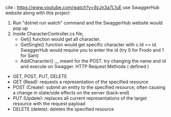 cite : https://www.youtube.com/watch?v=9zJn3a7L1uE 
use SwaggerHub website along with this project 
1. Run "dotnet run watch" command and the SwaggerHub website would pop up 
2. Inside CharacterController.cs file, 
    - Get() function would get all character. 
    - GetSingle() function would get specific character with c.Id == id. SwaggerHub would require you to enter the id  (try 0 for Frodo and 1 for Sam)
    - AddCharacter() __ meant for the POST. try changing the name and id and execute on Swagger.
HTTP Request Methods ( defined )
- GET, POST, PUT, DELETE
- GET (Read): requests a representation of the specified resource
- POST (Create): submit an entity to the specified resource, often causing a change in state/side effects on the server (back-end)
- PUT (Update): replaces all current representations of the target resource with the request payload
- DELETE (delete): deletes the specified resource
